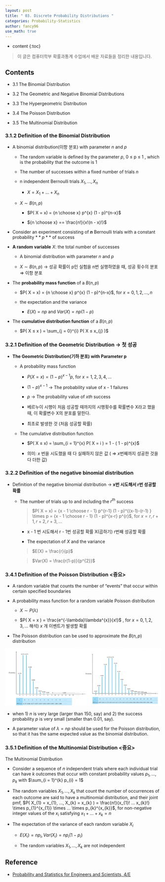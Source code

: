 ```yaml
---
layout: post
title: " 03. Discrete Probability Distributions "
categories: Probability-Statistics
author: fancy96
use_math: true
---
```

* content
{:toc}

> 이 글은 컴퓨터학부 확률과통계 수업에서 배운 자료들을 정리한 내용입니다.

## Contents

* 3.1 The Binomial Distribution

* 3.2 The Geometric and Negative Binomial Distributions

* 3.3 The Hypergeometric Distribution

* 3.4 The Poisson Distribution

* 3.5 The Multinomial Distribution

### 3.1.2 Definition of the Binomial Distribution

* A binomial distribution(이항 분포) with parameter $n$ and $p$
  
  * The random variable is defined by the parameter $p$, 0 ≤ p ≤ 1 , which is the probability that the outcome is 1
  
  * The number of successes within a fixed number of trials $n$

  * n independent Bernoulli trials $X_{1}, … , X_{n}$
    
    * $X = X_{1} + . . . + X_{n}$

  * $X \sim B(n, p)$
    
    * $P( X = x) = {n \choose x} p^{x} (1 - p)^{n-x}$
      
    * ${n \choose x} ==  \frac{n!}{x!(n - x)!}$


* Consider an experiment consisting of **$n$**  Bernoulli trials with a constant probability $**p**$ of success

* **A random variable** $X$: the total number of successes
  
  * A binomial distribution with parameter $n$ and $p$
    
  * $X \sim B(n, p)$ → 성공 확률이 p인 실험을 n번 실행하였을 때, 성공 횟수의 분포 ⇒ 이항 분포

* The **probability mass function** of a $B( n, p )$
  
  * $P( X = x) = {n \choose x} p^{x} (1 - p)^{n-x}$, for $x = 0, 1, 2, …, n$
    
  * the expectation and the variance
  
    * $E(X) = np$ and $Var(X) = np(1-p)$

* The **cumulative distribution function** of a $B(n, p)$
  
  * $P( X ≤ x ) = \sum_{j = 0}^{i} P( X ≤ x_{j} )$


### 3.2.1 Definition of the Geometric Distribution → 첫 성공

* **The Geometric Distribution(기하 분포) with Parameter p**
  
  * A probability mass function
  
    * $P( X = x) = (1 - p)^{x-1}p$, for $x = 1, 2, 3, 4, …$
    
    * $(1 - p)^{x-1}$ → The probability value of x - 1 failures
            
    * $p$ → The probability value of $x{th}$ success
            
    * 베르누이 시행이 처음 성공할 때까지의 시행횟수를 확률변수 X라고 했을 때, 이 확률변수 X의 분포를 말한다.
            
    * 최초로 발생한 것 (처음 성공할 확률)
    
  * The cumulative distribution function
            
    * $P( X ≤ x) = \sum_{i = 1}^{x} P( X = i ) = 1 - ( 1 - p)^{x}$
              
    * 의미: $x$ 번을 시도했을 때 다 실패하지 않은 값 ( ⇒ $x$번째까지 성공한 것을 다 더한 값)


### 3.2.2 Definition of the negative binomial distribution

* Definition of the negative binomial distribution  → **x번 시도해서 r번 성공할 확률**
  
  * The number of trials up to and including the $r^{th}$ success
  
    > $P( X = x) = {x - 1 \choose r - 1} p^{r-1} (1 - p)^{(x-1)-(r-1) } \times p = {x - 1 \choose r - 1} (1 - p)^{x-r} p^{r}$, for $x = r, r + 1, r + 2, r + 3, …$
    
    * x - 1 번 시도해서 r - 1번 성공할 확률 X(곱하기) r번째 성공할 확률

    * The expectation of $X$ and the variance
                
    > $E(X) = \frac{r}{p}$
  
    > $Var(X) = \frac{r(1-p)}{p^{2}}$
    

### 3.4.1 Definition of the Poisson Distribution <중요>

* A random variable that counts the number of “events” that occur within certain specified boundaries

* A probability mass function for a random variable Poisson distribution
  
  * $X \sim P(\lambda)$
    
  * $P( X = x ) = \frac{e^{-\lambda}\lambda^{x}}{x!}$ , for $x = 0, 1, 2, 3, …$ 해석) $x$ 개 이벤트가 발생할 확률

* The Poisson distribution can be used to approximate the $B(n, p)$ distribution

![](/assets/img/ps/ps-03-discrete-probability-distributions_1.png)

* when 1) $n$ is very large (larger than 150, say) and 2) the success probability $p$ is very small (smaller than 0.01, say).

* A parameter value of $\lambda = np$ should be used for the Poisson distribution, so that it has the same expected value as the binomial distribution.


### 3.5.1 Definition of the Multinomial Distribution <중요>

The Multinomial Distribution

* Consider a sequence of $n$ independent trials where each individual trial can have $k$ outcomes that occur with constant probability values $p_{1}, …, p_{k}$ with $\sum_{i = 1}^{k} p_{i} = 1$
  
* The random variables $X_{1}, …, X_{k}$ that count the number of occurrences of each outcome are said to have a multinomial distribution, and their joint pmf, $P( X_{1} = x_{1}, …, X_{k} = x_{k} ) = \frac{n!}{x_{1}! … x_{k}!} \times p_{1}^{x_{1}} \times … \times p_{k}^{x_{k}}$, for non-negative integer values of the $x_{i}$ satisfying $x_{1} + … + x_{k} = n$

* The expectation of the variance of each random variable $X_{i}$

  * $E(X_{i}) = np_{i} , Var(X_{i}) = np_{i}(1 - p_{i})$
          
  * The random variables $X_{1}, …, X_{k}$ are not independent


## Reference

* [Probability and Statistics for Engineers and Scientists, 4/E](http://www.yes24.com/Product/Goods/5404183)
